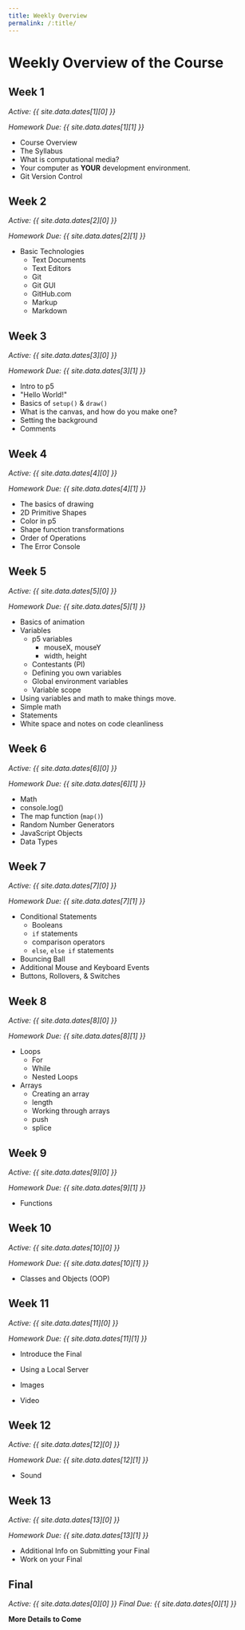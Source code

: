 ```yaml
---
title: Weekly Overview
permalink: /:title/
---
```


# Weekly Overview of the Course

## Week 1

_Active: {{ site.data.dates[1][0] }}_

_Homework Due: {{ site.data.dates[1][1] }}_

- Course Overview
- The Syllabus
- What is computational media?
- Your computer as **YOUR** development environment.
- Git Version Control



## Week 2

_Active: {{ site.data.dates[2][0] }}_

_Homework Due: {{ site.data.dates[2][1] }}_

- Basic Technologies
    - Text Documents
    - Text Editors
    - Git
    - Git GUI
    - GitHub.com
    - Markup
    - Markdown



## Week 3

_Active: {{ site.data.dates[3][0] }}_

_Homework Due: {{ site.data.dates[3][1] }}_

- Intro to p5
- "Hello World!"
- Basics of `setup()` & `draw()`
- What is the canvas, and how do you make one?
- Setting the background
- Comments



## Week 4

_Active: {{ site.data.dates[4][0] }}_

_Homework Due: {{ site.data.dates[4][1] }}_

- The basics of drawing
- 2D Primitive Shapes
- Color in p5
- Shape function transformations
- Order of Operations
- The Error Console



## Week 5

_Active: {{ site.data.dates[5][0] }}_

_Homework Due: {{ site.data.dates[5][1] }}_

- Basics of animation
- Variables
    - p5 variables
        - mouseX, mouseY
        - width, height
    - Contestants (PI)
    - Defining you own variables
    - Global environment variables
    - Variable scope
- Using variables and math to make things move.
- Simple math
- Statements
- White space and notes on code cleanliness


## Week 6

_Active: {{ site.data.dates[6][0] }}_

_Homework Due: {{ site.data.dates[6][1] }}_

- Math
- console.log()
- The map function (`map()`)
- Random Number Generators
- JavaScript Objects
- Data Types


## Week 7

_Active: {{ site.data.dates[7][0] }}_

_Homework Due: {{ site.data.dates[7][1] }}_

- Conditional Statements
    - Booleans
    - `if` statements
    - comparison operators
    - `else`, `else if` statements
- Bouncing Ball
- Additional Mouse and Keyboard Events
- Buttons, Rollovers, & Switches

## Week 8

_Active: {{ site.data.dates[8][0] }}_

_Homework Due: {{ site.data.dates[8][1] }}_

- Loops
    - For
    - While
    - Nested Loops
- Arrays
    - Creating an array
    - length
    - Working through arrays
    - push
    - splice

## Week 9

_Active: {{ site.data.dates[9][0] }}_

_Homework Due: {{ site.data.dates[9][1] }}_

- Functions


## Week 10

_Active: {{ site.data.dates[10][0] }}_

_Homework Due: {{ site.data.dates[10][1] }}_

- Classes and Objects (OOP)


## Week 11

_Active: {{ site.data.dates[11][0] }}_

_Homework Due: {{ site.data.dates[11][1] }}_

- Introduce the Final

- Using a Local Server
- Images
- Video


## Week 12

_Active: {{ site.data.dates[12][0] }}_

_Homework Due: {{ site.data.dates[12][1] }}_

- Sound



## Week 13

_Active: {{ site.data.dates[13][0] }}_

_Homework Due: {{ site.data.dates[13][1] }}_

<!-- - WebGL -->
- Additional Info on Submitting your Final
- Work on your Final






<!--
- Loops (while and for)
	- while and for [video tutorial](https://vimeo.com/channels/learningp5js/139013336)
	- nested loops [video tutorial](https://vimeo.com/channels/learningp5js/139013372)
- Functions
    - Calling vs. defining
    - Modularity: [video](https://vimeo.com/channels/learningp5js/139587733)
    - Arguments and parameters
    - Re-usability: [video](https://vimeo.com/channels/learningp5js/139587732)
    - Return types: [video](https://vimeo.com/channels/learningp5js/139587730)
    - Recursion
- Functions inside objects: [video](https://vimeo.com/channels/learningp5js/139587731)
- Review object literals:
    - properties - name/value pairs
    - `this` keyword
- Arrays
    - What is an array? [video tutorial 6.1](https://vimeo.com/141211396)
    - declaring, intializing
    - numeric indices
    - arrays and for loops: [video tutorial 6.2](https://vimeo.com/141211394)
    - `length` property
- An array of objects! [video tutorial 6.3](https://vimeo.com/141211395)
- Adding and deleting from an array, `push()` and `splice()` [video tutorial. 6.5](https://vimeo.com/141211392), [video tutorial 6.8](https://vimeo.com/141919523)
- Classes
    - Constructor function! [video tutorial 6.4](https://vimeo.com/141211393)
- Multiple JS files [video tutorial 6.6](https://vimeo.com/141919522)
- Clicking on objects [video tutorial 6.7](https://vimeo.com/141919520)
- Checking objects intersecting with other objects [video tutorial 6.9](), [video tutorial 6.10](https://vimeo.com/141919521)
- loading images for objects [video tutorial 6.11](https://vimeo.com/141919525)
- [Using a Local Server](https://github.com/processing/p5.js/wiki/Local-server)


<!--
## Week 14

_Active: {{ site.data.dates[14][0] }}_

_Homework Due: {{ site.data.dates[14][1] }}_

-->

## Final

_Active: {{ site.data.dates[0][0] }}_
_Final Due: {{ site.data.dates[0][1] }}_

**More Details to Come**
